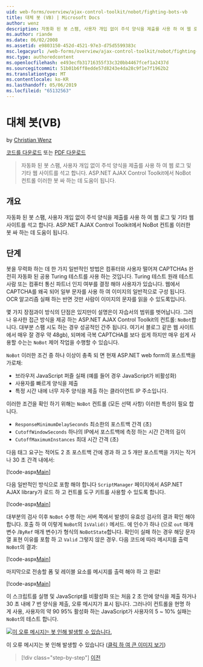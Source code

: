 ```yaml
---
uid: web-forms/overview/ajax-control-toolkit/nobot/fighting-bots-vb
title: 대체 봇 (VB) | Microsoft Docs
author: wenz
description: 자동화 된 봇 스팸, 사용자 개입 없이 주석 양식을 제출를 사용 하 여 웹 로그 및 기타 웹 사이트를 석고 합니다. ASP.NET AJAX Con NoBot 컨트롤 하는 중...
ms.author: riande
ms.date: 06/02/2008
ms.assetid: e9803150-452d-4521-97e3-d75d5599383c
msc.legacyurl: /web-forms/overview/ajax-control-toolkit/nobot/fighting-bots-vb
msc.type: authoredcontent
ms.openlocfilehash: e493ecfb31716355f33c320bb4467fcef1a2437d
ms.sourcegitcommit: 51b01b6ff8edde57d8243e4da28c9f1e7f1962b2
ms.translationtype: MT
ms.contentlocale: ko-KR
ms.lasthandoff: 05/06/2019
ms.locfileid: "65132563"
---
```

# <a name="fighting-bots-vb"></a>대체 봇(VB)

by [Christian Wenz](https://github.com/wenz)

[코드를 다운로드](http://download.microsoft.com/download/9/3/f/93f8daea-bebd-4821-833b-95205389c7d0/NoBot0.vb.zip) 또는 [PDF 다운로드](http://download.microsoft.com/download/b/6/a/b6ae89ee-df69-4c87-9bfb-ad1eb2b23373/nobot0VB.pdf)

> 자동화 된 봇 스팸, 사용자 개입 없이 주석 양식을 제출를 사용 하 여 웹 로그 및 기타 웹 사이트를 석고 합니다. ASP.NET AJAX Control Toolkit에서 NoBot 컨트롤 이러한 봇 싸 하는 데 도움이 됩니다.

## <a name="overview"></a>개요

자동화 된 봇 스팸, 사용자 개입 없이 주석 양식을 제출를 사용 하 여 웹 로그 및 기타 웹 사이트를 석고 합니다. ASP.NET AJAX Control Toolkit에서 NoBot 컨트롤 이러한 봇 싸 하는 데 도움이 됩니다.

## <a name="steps"></a>단계

봇을 무력화 하는 데 한 가지 일반적인 방법은 컴퓨터와 사용자 떨어져 CAPTCHAs 완전히 자동화 된 공용 Turing 테스트를 사용 하는 것입니다. Turing 테스트 원래 테스트 사람 또는 컴퓨터 통신 파트너 인지 여부를 결정 해야 사용자가 있습니다. 웹에서 CAPTCHA를 왜곡 되어 일부 문자를 사용 하 여 이미지의 일반적으로 구성 됩니다. OCR 알고리즘 실패 하는 반면 것만 사람이 이미지의 문자를 읽을 수 있도록입니다.

몇 가지 장점과이 방식의 단점은 있지만이 설명은이 자습서의 범위를 벗어납니다. 그러나 유사한 접근 방식을 제공 하는 ASP.NET AJAX Control Toolkit의 컨트롤: `NoBot`합니다. 대부분 스팸 시도 하는 경우 성공적인 간주 됩니다. 여기서 블로그 같은 웹 사이트에서 매우 잘 경우 약 48gb), 되며에 극복 CAPTCHA를 보다 쉽게 하지만 매우 쉽게 사용할 수는는 `NoBot` 제어 작업을 수행할 수 있습니다.

`NoBot` 이러한 조건 중 하나 이상이 충족 되 면 현재 ASP.NET web form의 포스트백을 가로채:

- 브라우저 JavaScript 퍼즐 실패 (예를 들어 경우 JavaScript가 비활성화)
- 사용자를 빠르게 양식을 제출
- 특정 시간 내에 너무 자주 양식을 제출 하는 클라이언트 IP 주소입니다.

이러한 조건을 확인 하기 위해는 `NoBot` 컨트롤 (모든 선택 사항) 이러한 특성이 필요 합니다.

- `ResponseMinimumDelaySeconds` 최소한의 포스트백 간격 (초)
- `CutoffWindowSeconds` 하나의 IP에서 포스트백에 측정 하는 시간 간격의 길이
- `CutoffMaximumInstances` 최대 시간 간격 (초)

다음 태그 요구는 적어도 2 초 포스트백 간에 경과 하 고 5 개만 포스트백을 가지는 작거나 30 초 간격 내에서:

[!code-aspx[Main](fighting-bots-vb/samples/sample1.aspx)]

다음 일반적인 방식으로 포함 해야 합니다 `ScriptManager` 페이지에서 ASP.NET AJAX library가 로드 하 고 컨트롤 도구 키트를 사용할 수 있도록 합니다.

[!code-aspx[Main](fighting-bots-vb/samples/sample2.aspx)]

대부분의 검사 이후 `NoBot` 수행 하는 서버 쪽에서 발생이 유효성 검사의 결과 확인 해야 합니다. 호출 하 여 이렇게 `NoBot`의 `IsValid()` 메서드. 에 인수가 하나 (으로 `out` 매개 변수 /`ByRef` 매개 변수)가 형식의 `NoBotState`합니다. 확인이 실패 하는 경우 해당 문자열 표현 이유를 포함 하 고 `Valid` 그렇지 않은 경우. 다음 코드에 따라 메시지를 출력 `NoBot`의 결과:

[!code-aspx[Main](fighting-bots-vb/samples/sample3.aspx)]

마지막으로 전송할 폼 및 레이블 요소를 메시지를 출력 해야 하 고 완료!

[!code-aspx[Main](fighting-bots-vb/samples/sample4.aspx)]

이 스크립트를 실행 및 JavaScript를 비활성화 또는 처음 2 초 안에 양식을 제출 하거나 30 초 내에 7 번 양식을 제출, 오류 메시지가 표시 됩니다. 그러나이 컨트롤을 현명 하 게 사용, 사용자의 약 90 95% 활성화 하는 JavaScript가 사용자의 5 ~ 10% 실패는 `NoBot`의 테스트 합니다.

[![이 오류 메시지는 봇 인해 발생할 수 있습니다.](fighting-bots-vb/_static/image2.png)](fighting-bots-vb/_static/image1.png)

이 오류 메시지는 봇 인해 발생할 수 있습니다 ([클릭 하 여 큰 이미지 보기](fighting-bots-vb/_static/image3.png))

> [!div class="step-by-step"]
> [이전](fighting-bots-cs.md)
